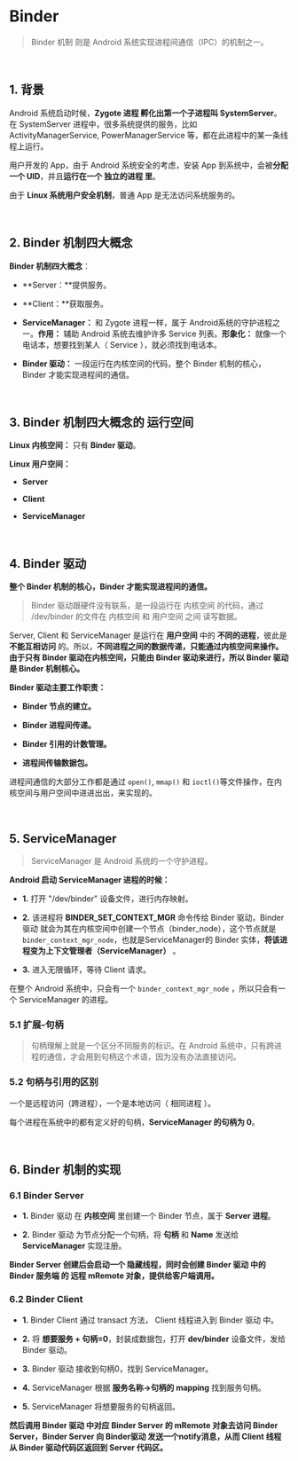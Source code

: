 Binder
==

> Binder 机制 则是 Android 系统实现进程间通信（IPC）的机制之一。


<br/>

## 1. 背景

Android 系统启动时候，**Zygote 进程 孵化出第一个子进程叫 SystemServer**。在 SystemServer 进程中，很多系统提供的服务，比如 ActivityManagerService,     PowerManagerService 等，都在此进程中的某一条线程上运行。  

用户开发的 App，由于 Android 系统安全的考虑，安装 App 到系统中，会被**分配一个 UID**，并且**运行在一个 独立的进程 里**。   

由于 **Linux 系统用户安全机制**，普通 App 是无法访问系统服务的。


<br/>

## 2. Binder 机制四大概念

**Binder 机制四大概念**：

- **Server：**提供服务。

- **Client：**获取服务。

- **ServiceManager：** 和 Zygote 进程一样，属于 Android系统的守护进程之一。**作用：** 辅助 Android 系统去维护许多 Service 列表。**形象化：** 就像一个电话本，想要找到某人（ Service ），就必须找到电话本。

- **Binder 驱动：** 一段运行在内核空间的代码，整个 Binder 机制的核心，Binder 才能实现进程间的通信。


<br/>

## 3. Binder 机制四大概念的 运行空间

**Linux 内核空间：** 只有 **Binder 驱动**。

**Linux 用户空间：**   

- **Server**

- **Client**

- **ServiceManager**


<br/>

## 4. Binder  驱动

**整个 Binder 机制的核心，Binder 才能实现进程间的通信。**  

> Binder 驱动跟硬件没有联系，是一段运行在 内核空间 的代码，通过 /dev/binder 的文件在 内核空间 和 用户空间 之间 读写数据。

Server, Client 和 ServiceManager 是运行在 **用户空间** 中的 **不同的进程**，彼此是 **不能互相访问** 的。所以，**不同进程之间的数据传递，只能通过内核空间来操作。由于只有 Binder 驱动在内核空间，只能由 Binder 驱动来进行，所以 Binder 驱动是 Binder 机制核心。**

**Binder  驱动主要工作职责：**   

- **Binder 节点的建立。**

- **Binder 进程间传递。**

- **Binder 引用的计数管理。**

- **进程间传输数据包。**

进程间通信的大部分工作都是通过 `open()`, `mmap()` 和 `ioctl()`等文件操作，在内核空间与用户空间中进进出出，来实现的。


<br/>

## 5. ServiceManager

> ServiceManager 是 Android 系统的一个守护进程。

**Android 启动 ServiceManager 进程的时候：**

- **1.** 打开 "/dev/binder" 设备文件，进行内存映射。  

- **2.** 该进程将 **BINDER_SET_CONTEXT_MGR** 命令传给 Binder 驱动，Binder 驱动 就会为其在内核空间中创建一个节点（binder_node），这个节点就是 `binder_context_mgr_node`，也就是ServiceManager的 Binder 实体，**将该进程变为上下文管理者（ServiceManager）** 。   

- **3.** 进入无限循环，等待 Client 请求。

在整个 Android 系统中，只会有一个 `binder_context_mgr_node` ，所以只会有一个 ServiceManager 的进程。  

### 5.1 扩展-句柄

> 句柄理解上就是一个区分不同服务的标识。在 Android 系统中，只有跨进程的通信，才会用到句柄这个术语，因为没有办法直接访问。

### 5.2 句柄与引用的区别

一个是远程访问（跨进程），一个是本地访问（ 相同进程 ）。

每个进程在系统中的都有定义好的句柄，**ServiceManager 的句柄为 0**。


<br/>

## 6. Binder 机制的实现

### 6.1 Binder Server

- **1.** Binder 驱动 在 **内核空间** 里创建一个 Binder 节点，属于 **Server 进程**。   

- **2.** Binder 驱动 为节点分配一个句柄，将 **句柄** 和 **Name** 发送给 **ServiceManager** 实现注册。

**Binder Server 创建后会启动一个 隐藏线程，同时会创建 Binder 驱动 中的 Binder 服务端 的 远程 mRemote 对象，提供给客户端调用。**


### 6.2 Binder Client   

- **1.** Binder Client 通过 transact 方法， Client 线程进入到 Binder 驱动 中。

- **2.** 将 **想要服务 + 句柄=0**，封装成数据包，打开 **dev/binder** 设备文件，发给 Binder 驱动。

- **3.** Binder 驱动 接收到句柄0，找到 ServiceManager。

- **4.** ServiceManager 根据 **服务名称->句柄的 mapping** 找到服务句柄。

- **5.** ServiceManager 将想要服务的句柄返回。

**然后调用 Binder 驱动 中对应 Binder Server 的 mRemote 对象去访问 Binder Server，Binder Server 向 Binder驱动 发送一个notify消息，从而 Client 线程从 Binder 驱动代码区返回到 Server 代码区。**
